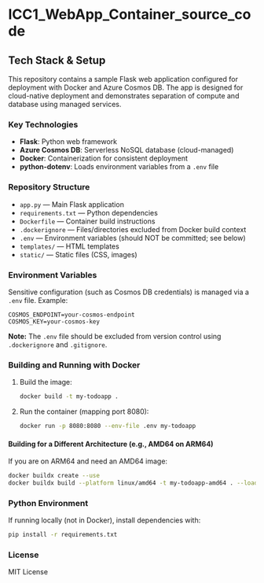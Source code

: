 # ICC1_WebApp_Container_source_code

## Tech Stack & Setup

This repository contains a sample Flask web application configured for deployment with Docker and Azure Cosmos DB. The app is designed for cloud-native deployment and demonstrates separation of compute and database using managed services.

### Key Technologies

- **Flask**: Python web framework
- **Azure Cosmos DB**: Serverless NoSQL database (cloud-managed)
- **Docker**: Containerization for consistent deployment
- **python-dotenv**: Loads environment variables from a `.env` file

### Repository Structure

- `app.py` — Main Flask application
- `requirements.txt` — Python dependencies
- `Dockerfile` — Container build instructions
- `.dockerignore` — Files/directories excluded from Docker build context
- `.env` — Environment variables (should NOT be committed; see below)
- `templates/` — HTML templates
- `static/` — Static files (CSS, images)

### Environment Variables

Sensitive configuration (such as Cosmos DB credentials) is managed via a `.env` file. Example:

```
COSMOS_ENDPOINT=your-cosmos-endpoint
COSMOS_KEY=your-cosmos-key
```

**Note:** The `.env` file should be excluded from version control using `.dockerignore` and `.gitignore`.

### Building and Running with Docker

1. Build the image:
   ```bash
   docker build -t my-todoapp .
   ```
2. Run the container (mapping port 8080):
   ```bash
   docker run -p 8080:8080 --env-file .env my-todoapp
   ```

#### Building for a Different Architecture (e.g., AMD64 on ARM64)

If you are on ARM64 and need an AMD64 image:
```bash
docker buildx create --use
docker buildx build --platform linux/amd64 -t my-todoapp-amd64 . --load
```

### Python Environment

If running locally (not in Docker), install dependencies with:
```bash
pip install -r requirements.txt
```

### License

MIT License
